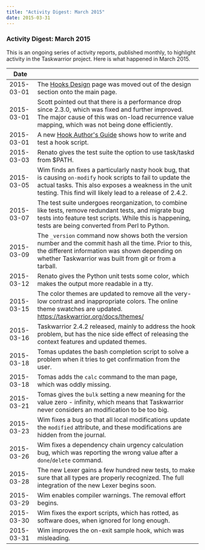 ```yaml
---
title: "Activity Digest: March 2015"
date: 2015-03-31
---
```


### Activity Digest: March 2015 

This is an ongoing series of activity reports, published monthly, to highlight activity in the Taskwarrior project.
Here is what happened in March 2015.

| Date       |                                                                                                                                                                                                                                    | 
|------------|------------------------------------------------------------------------------------------------------------------------------------------------------------------------------------------------------------------------------------|
 | 2015-03-01 | The [Hooks Design](../../docs/hooks/) page was moved out of the design section onto the main page.                                                                                                                                 |
 | 2015-03-01 | Scott pointed out that there is a performance drop since 2.3.0, which was fixed and further improved. The major cause of this was on-load recurrence value mapping, which was not being done efficiently.                          |
 | 2015-03-01 | A new [Hook Author's Guide](../../docs/hooks_guide/) shows how to write and test a hook script.                                                                                                                                    |
 | 2015-03-03 | Renato gives the test suite the option to use task/taskd from $PATH.                                                                                                                                                               |
 | 2015-03-05 | Wim finds an fixes a particularly nasty hook bug, that is causing `on-modify` hook scripts to fail to update the actual tasks. This also exposes a weakness in the unit testing. This find will likely lead to a release of 2.4.2. |
 | 2015-03-07 | The test suite undergoes reorganization, to combine like tests, remove redundant tests, and migrate bug tests into feature test scripts. While this is happening, tests are being converted from Perl to Python.                   |
 | 2015-03-09 | The `_version` command now shows both the version number and the commit hash all the time. Prior to this, the different information was shown depending on whether Taskwarrior was built from git or from a tarball.               |
 | 2015-03-12 | Renato gives the Python unit tests some color, which makes the output more readable in a tty.                                                                                                                                      |
 | 2015-03-15 | The color themes are updated to remove all the very-low contrast and inappropriate colors. The online theme swatches are updated. <https://taskwarrior.org/docs/themes/>                                                           |
 | 2015-03-16 | Taskwarrior 2.4.2 released, mainly to address the hook problem, but has the nice side effect of releasing the context features and updated themes.                                                                                 |
 | 2015-03-18 | Tomas updates the bash completion script to solve a problem when it tries to get confirmation from the user.                                                                                                                       |
 | 2015-03-18 | Tomas adds the `calc` command to the man page, which was oddly missing.                                                                                                                                                            |
 | 2015-03-21 | Tomas gives the `bulk` setting a new meaning for the value zero - infinity, which means that Taskwarrior never considers an modification to be too big.                                                                            |
 | 2015-03-23 | Wim fixes a bug so that all local modifications update the `modified` attribute, and these modifications are hidden from the journal.                                                                                              |
 | 2015-03-26 | Wim fixes a dependency chain urgency calculation bug, which was reporting the wrong value after a `done`/`delete` command.                                                                                                         |
 | 2015-03-28 | The new Lexer gains a few hundred new tests, to make sure that all types are properly recognized. The full integration of the new Lexer begins soon.                                                                               |
 | 2015-03-29 | Wim enables compiler warnings. The removal effort begins.                                                                                                                                                                          |
 | 2015-03-30 | Wim fixes the export scripts, which has rotted, as software does, when ignored for long enough.                                                                                                                                    |
 | 2015-03-31 | Wim improves the on-exit sample hook, which was misleading.                                                                                                                                                                        |
